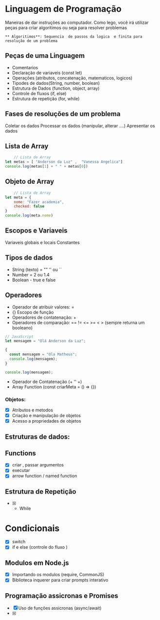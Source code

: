 # Linguagem de Programação 

Maneiras de dar instruções ao computador.
Como lego, você irá utilizar peças para criar algoritimos ou seja para resolver problemas

    ** Algoritimos**: Sequencia  de passos da logica  e finita para resolução de um problema

## Peças de uma Linguagem
- Comentarios
- Declaração de variaveis (const let)
- Operações (atributos, concatenação, matematicos, logicos)
- Tipodes de dados(String, number, boolean)
- Estrutura de Dados (function, object, array)
- Controle de fluxos (if, else)
- Estrutura de repetição (for, while)

## Fases de resoluções de um problema

Coletar os dados
Processar os dados (manipular, alterar ....)
Apresentar os dados

## Lista de Array
``` javascript
    // Lista de Array
let metas = [ "Anderson da Luz" ,  "Vanessa Angelica"]
console.log(metas[1] + " " + metas[0])
```

## Objeto de Array 
``` javascript
    // Lista de Array
let meta = {
    nome: "Fazer academia",
    checked: false
}
console.log(meta.nome)
```

## Escopos e Variaveis 
Variaveis globais e locais
Constantes 

##  Tipos de dados 

- String (texto) =  "" '' ou ``
- Number = 2 ou 1.4
- Boolean - true e false

## Operadores
- Operador de  atribuir valores: =
- {} Escopo de função
- Operadores de contatenação: +
- Operadores de comparação: ==  != <= >= < > (sempre returna um booleano)

```javascript
// JavaScript
let mensagem = "Olá Anderson da Luz";

{
  const mensagem = "Ola Matheus";
  console.log(mensagem);
}

console.log(mensagem);
```
- Operador de Contatenação (+ '' +) 
- Array Function (const criarMeta = () => {})

### Objetos:

- [x] Atributos e metodos
- [x] Criação  e manipulação de objetos
- [x] Acesso a propriedades de objetos

## Estruturas de dados:


## Functions
 - [x] criar , passar argumentos
 - [x] executar
 - [x] arrow function / named function

## Estrutura de Repetição 
 - [x] - While  

# Condicionais 

- [x] switch
- [x] if e else (controle do fluxo  )

## Modulos em Node.js

- [x] Importando  os modulos (require, CommonJS)
- [x] Biblioteca inquerer para criar prompts interativo

## Programação assicronas e Promises

- [x] Uso de funções assicronas (async/await)
- [x] 
